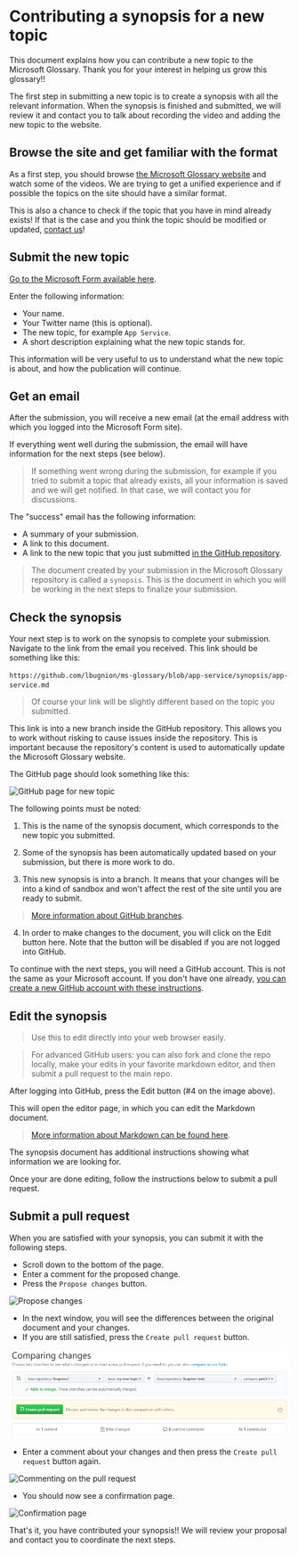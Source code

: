 # Contributing a synopsis for a new topic

This document explains how you can contribute a new topic to the Microsoft Glossary. Thank you for your interest in helping us grow this glossary!!

The first step in submitting a new topic is to create a synopsis with all the relevant information. When the synopsis is finished and submitted, we will review it and contact you to talk about recording the video and adding the new topic to the website.

## Browse the site and get familiar with the format

As a first step, you should browse [the Microsoft Glossary website](https://aka.ms/define) and watch some of the videos. We are trying to get a unified experience and if possible the topics on the site should have a similar format.

This is also a chance to check if the topic that you have in mind already exists! If that is the case and you think the topic should be modified or updated, [contact us](mailto:lbugnion@microsoft.com)!

## Submit the new topic

[Go to the Microsoft Form available here](https://aka.ms/define/new).

Enter the following information:

- Your name.
- Your Twitter name (this is optional).
- The new topic, for example `App Service`.
- A short description explaining what the new topic stands for.

This information will be very useful to us to understand what the new topic is about, and how the publication will continue.

## Get an email

After the submission, you will receive a new email (at the email address with which you logged into the Microsoft Form site).

If everything went well during the submission, the email will have information for the next steps (see below).

> If something went wrong during the submission, for example if you tried to submit a topic that already exists, all your information is saved and we will get notified. In that case, we will contact you for discussions.

The "success" email has the following information:

- A summary of your submission.
- A link to this document.
- A link to the new topic that you just submitted [in the GitHub repository](https://github.com/lbugnion/ms-glossary).

> The document created by your submission in the Microsoft Glossary repository is called a `synopsis`. This is the document in which you will be working in the next steps to finalize your submission.

## Check the synopsis

Your next step is to work on the synopsis to complete your submission. Navigate to the link from the email you received. This link should be something like this:

`https://github.com/lbugnion/ms-glossary/blob/app-service/synopsis/app-service.md`

> Of course your link will be slightly different based on the topic you submitted.

This link is into a new branch inside the GitHub repository. This allows you to work without risking to cause issues inside the repository. This is important because the repository's content is used to automatically update the Microsoft Glossary website.

The GitHub page should look something like this:

![GitHub page for new topic](./images/2020-06-07_13-39-56.png)

The following points must be noted:

1. This is the name of the synopsis document, which corresponds to the new topic you submitted.

2. Some of the synopsis has been automatically updated based on your submission, but there is more work to do.

3. This new synopsis is into a branch. It means that your changes will be into a kind of sandbox and won't affect the rest of the site until you are ready to submit.

> [More information about GitHub branches](https://help.github.com/en/github/collaborating-with-issues-and-pull-requests/about-branches).

4. In order to make changes to the document, you will click on the Edit button here. Note that the button will be disabled if you are not logged into GitHub.

To continue with the next steps, you will need a GitHub account. This is not the same as your Microsoft account. If you don't have one already, [you can create a new GitHub account with these instructions](https://help.github.com/en/github/getting-started-with-github/signing-up-for-github).

## Edit the synopsis

> Use this to edit directly into your web browser easily.

> For advanced GitHub users: you can also fork and clone the repo locally, make your edits in your favorite markdown editor, and then submit a pull request to the main repo.

After logging into GitHub, press the Edit button (#4 on the image above).

This will open the editor page, in which you can edit the Markdown document.

> [More information about Markdown can be found here](https://www.markdownguide.org/).

The synopsis document has additional instructions showing what information we are looking for.

Once your are done editing, follow the instructions below to submit a pull request.

## Submit a pull request

When you are satisfied with your synopsis, you can submit it with the following steps.

- Scroll down to the bottom of the page.
- Enter a comment for the proposed change.
- Press the `Propose changes` button.

![Propose changes](./images/2020-06-07_17-48-20.png)

- In the next window, you will see the differences between the original document and your changes.
- If you are still satisfied, press the `Create pull request` button.

![Create pull request](./images/2020-06-07_17-52-42.png)

- Enter a comment about your changes and then press the `Create pull request` button again.

![Commenting on the pull request](./images/2020-06-07_17-54-51.png)

- You should now see a confirmation page.

![Confirmation page](./images/2020-06-07_17-56-29.png)

That's it, you have contributed your synopsis!! We will review your proposal and contact you to coordinate the next steps.
